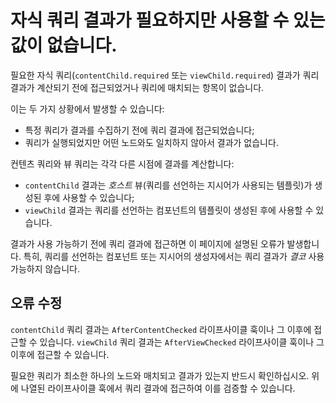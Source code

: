 # 자식 쿼리 결과가 필요하지만 사용할 수 있는 값이 없습니다.

필요한 자식 쿼리(`contentChild.required` 또는 `viewChild.required`) 결과가 쿼리 결과가 계산되기 전에 접근되었거나 쿼리에 매치되는 항목이 없습니다.

이는 두 가지 상황에서 발생할 수 있습니다:
* 특정 쿼리가 결과를 수집하기 전에 쿼리 결과에 접근되었습니다;
* 쿼리가 실행되었지만 어떤 노드와도 일치하지 않아서 결과가 없습니다.

컨텐츠 쿼리와 뷰 쿼리는 각각 다른 시점에 결과를 계산합니다:
* `contentChild` 결과는 _호스트_ 뷰(쿼리를 선언하는 지시어가 사용되는 템플릿)가 생성된 후에 사용할 수 있습니다;
* `viewChild` 결과는 쿼리를 선언하는 컴포넌트의 템플릿이 생성된 후에 사용할 수 있습니다.

결과가 사용 가능하기 전에 쿼리 결과에 접근하면 이 페이지에 설명된 오류가 발생합니다. 특히, 쿼리를 선언하는 컴포넌트 또는 지시어의 생성자에서는 쿼리 결과가 _결코_ 사용 가능하지 않습니다.

## 오류 수정

`contentChild` 쿼리 결과는 `AfterContentChecked` 라이프사이클 훅이나 그 이후에 접근할 수 있습니다.
`viewChild` 쿼리 결과는 `AfterViewChecked` 라이프사이클 훅이나 그 이후에 접근할 수 있습니다.

필요한 쿼리가 최소한 하나의 노드와 매치되고 결과가 있는지 반드시 확인하십시오. 위에 나열된 라이프사이클 훅에서 쿼리 결과에 접근하여 이를 검증할 수 있습니다.